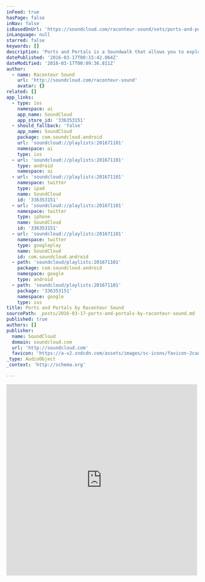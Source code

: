 ```yaml
---
inFeed: true
hasPage: false
inNav: false
isBasedOnUrl: 'https://soundcloud.com/raconteur-sound/sets/ports-and-portals'
inLanguage: null
starred: false
keywords: []
description: 'Ports and Portals is a Soundwalk that allows you to explore beautiful downtown Savannah, GA, and experience various locations through the lens of soundscapes inspired by the local lore, history, and folktales.'
datePublished: '2016-03-17T00:15:42.064Z'
dateModified: '2016-03-17T00:09:36.811Z'
author:
  - name: Raconteur Sound
    url: 'http://soundcloud.com/raconteur-sound'
    avatar: {}
related: []
app_links:
  - type: ios
    namespace: ai
    app_name: SoundCloud
    app_store_id: '336353151'
  - should_fallback: 'false'
    app_name: SoundCloud
    package: com.soundcloud.android
    url: 'soundcloud://playlists:201671101'
    namespace: ai
    type: ios
  - url: 'soundcloud://playlists:201671101'
    type: android
    namespace: ai
  - url: 'soundcloud://playlists:201671101'
    namespace: twitter
    type: ipad
    name: SoundCloud
    id: '336353151'
  - url: 'soundcloud://playlists:201671101'
    namespace: twitter
    type: iphone
    name: SoundCloud
    id: '336353151'
  - url: 'soundcloud://playlists:201671101'
    namespace: twitter
    type: googleplay
    name: SoundCloud
    id: com.soundcloud.android
  - path: 'soundcloud/playlists:201671101'
    package: com.soundcloud.android
    namespace: google
    type: android
  - path: 'soundcloud/playlists:201671101'
    package: '336353151'
    namespace: google
    type: ios
title: Ports and Portals by Raconteur Sound
sourcePath: _posts/2016-03-17-ports-and-portals-by-raconteur-sound.md
published: true
authors: []
publisher:
  name: SoundCloud
  domain: soundcloud.com
  url: 'http://soundcloud.com'
  favicon: 'https://a-v2.sndcdn.com/assets/images/sc-icons/favicon-2cadd14b.ico'
_type: AudioObject
_context: 'http://schema.org'

---
```

<iframe src="https://cdn.embedly.com/widgets/media.html?src=https%3A%2F%2Fw.soundcloud.com%2Fplayer%2F%3Fvisual%3Dtrue%26url%3Dhttp%253A%252F%252Fapi.soundcloud.com%252Fplaylists%252F201671101%26show_artwork%3Dtrue&amp;url=https%3A%2F%2Fsoundcloud.com%2Fraconteur-sound%2Fsets%2Fports-and-portals&amp;image=http%3A%2F%2Fa1.sndcdn.com%2Fimages%2Ffb_placeholder.png%3F1457572929&amp;key=b7d04c9b404c499eba89ee7072e1c4f7&amp;type=text%2Fhtml&amp;schema=soundcloud" width="500" height="500" scrolling="no" frameborder="0" allowfullscreen="allowfullscreen" style=""></iframe>